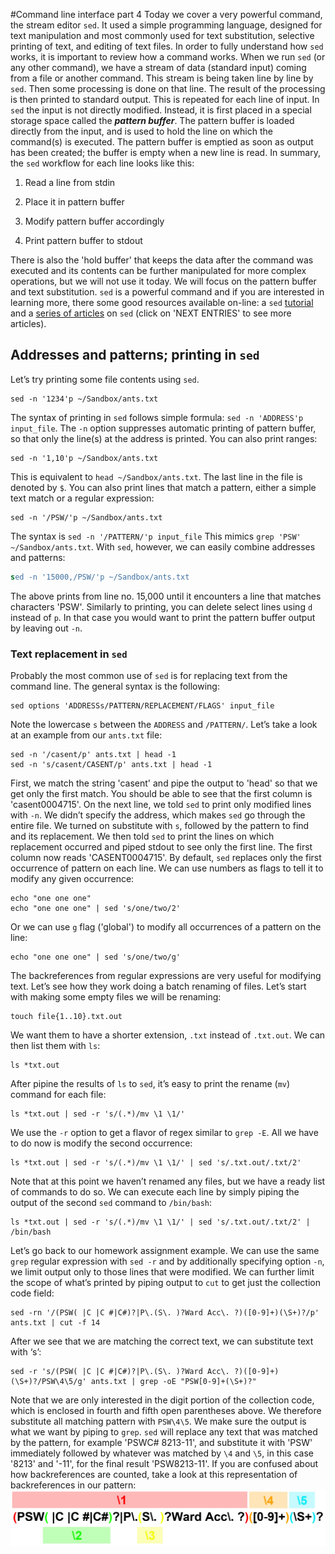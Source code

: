 #Command line interface part 4
Today we cover a very powerful command, the stream editor `sed`. It used a simple programming language, designed for text manipulation and most commonly used for text substitution, selective printing of text, and editing of text files.
In order to fully understand how `sed` works, it is important to review how a command works. When we run `sed` (or any other command), we have a stream of data (standard input) coming from a file or another command. This stream is being taken line by line by `sed`. Then some processing is done on that line. The result of the processing is then printed to standard output. This is repeated for each line of input.
In `sed` the input is not directly modified. Instead, it is first placed in a special storage space called the **_pattern buffer_**. The pattern buffer is loaded directly from the input, and is used to hold the line on which the command(s) is executed. The pattern buffer is emptied as soon as output has been created; the buffer is empty when a new line is read.
In summary,  the `sed` workflow for each line looks like this:

1) Read a line from stdin

2) Place it in pattern buffer

3) Modify pattern buffer accordingly

4) Print pattern buffer to stdout

There is also the 'hold buffer' that keeps the data after the command was executed and its contents can be further manipulated for more complex operations, but we will not use it today.
We will focus on the pattern buffer and text substitution. `sed` is a powerful command and if you are interested in learning more, there some good resources available on-line: a `sed` [tutorial](http://www.tutorialspoint.com/sed/index.htm) and a [series of articles](http://www.thegeekstuff.com/category/sed/page/2/) on `sed` (click on 'NEXT ENTRIES' to see more articles).
## Addresses and patterns; printing in `sed`
Let’s try printing some file contents using `sed`.
```shell
sed -n '1234'p ~/Sandbox/ants.txt
```
The syntax of printing in `sed` follows simple formula: `sed -n 'ADDRESS'p input_file`. The `-n` option suppresses automatic printing of pattern buffer, so that only the line(s) at the address is printed. You can also print ranges:
```shell
sed -n '1,10'p ~/Sandbox/ants.txt
```
This is equivalent to `head ~/Sandbox/ants.txt`.  The last line in the file is denoted by `$`.
You can also print lines that match a pattern, either a simple text match or a regular expression:
```shell
sed -n '/PSW/'p ~/Sandbox/ants.txt
```
The syntax is `sed -n '/PATTERN/'p input_file` This mimics `grep 'PSW' ~/Sandbox/ants.txt`. With `sed`, however, we can easily combine addresses and patterns:
```sed
sed -n '15000,/PSW/'p ~/Sandbox/ants.txt
```
The above prints from line no. 15,000 until it encounters a line that matches characters 'PSW'.
Similarly to printing, you can delete select lines using `d` instead of `p`. In that case you would want to print the pattern buffer output by leaving out `-n`.
### Text replacement in `sed`
Probably the most common use of `sed` is for replacing text from the command line. 
The general syntax is the following:
```shell
sed options 'ADDRESSs/PATTERN/REPLACEMENT/FLAGS' input_file
```
Note the lowercase `s` between the `ADDRESS` and `/PATTERN/`. Let’s take a look at an example from our `ants.txt` file:
```shell
sed -n '/casent/p' ants.txt | head -1 
sed -n 's/casent/CASENT/p' ants.txt | head -1
```
First, we match the string 'casent' and pipe the output to 'head' so that we get only the first match. You should be able to see that the first column is 'casent0004715'. On the next line, we told `sed` to print only modified lines with `-n`. We didn’t specify the address, which makes `sed` go through the entire file. We turned on substitute with `s`, followed by the pattern to find and its replacement. We then told `sed` to print the lines on which replacement occurred and piped stdout to see only the first line. The first column now reads 'CASENT0004715'.
By default, `sed` replaces only the first occurrence of pattern on each line. We can use numbers as flags to tell it to modify any given occurrence:
```shell
echo "one one one" 
echo "one one one" | sed 's/one/two/2'
```
Or we can use `g` flag ('global') to modify all occurrences of a pattern on the line:
```shell
echo "one one one" | sed 's/one/two/g'
```
The backreferences from regular expressions are very useful for modifying text. Let’s see how they work doing a batch renaming of files. Let’s start with making some empty files we will be renaming:
```shell
touch file{1..10}.txt.out
```
We want them to have a shorter extension, `.txt` instead of `.txt.out`. We can then list them with `ls`:
```shell
ls *txt.out
```
After pipine the results of `ls` to `sed`, it’s easy to print the rename (`mv`) command for each file:
```shell
ls *txt.out | sed -r 's/(.*)/mv \1 \1/'
```
We use the `-r` option to get a flavor of regex similar to `grep -E`. All we have to do now is modify the second occurrence:
```shell
ls *txt.out | sed -r 's/(.*)/mv \1 \1/' | sed 's/.txt.out/.txt/2'
```
Note that at this point we haven’t renamed any files, but we have a ready list of commands to do so. We can execute each line by simply piping the output of the second `sed` command to `/bin/bash`:
```shell
ls *txt.out | sed -r 's/(.*)/mv \1 \1/' | sed 's/.txt.out/.txt/2' | /bin/bash 
```
Let’s go back to our homework assignment example. We can use the same `grep` regular expression with `sed -r` and by additionally specifying option `-n`, we limit output only to those lines that were modified. We can further limit the scope of what’s printed by piping output to `cut` to get just the collection code field:
```shell
sed -rn '/(PSW( |C |C #|C#)?|P\.(S\. )?Ward Acc\. ?)([0-9]+)(\S+)?/p' ants.txt | cut -f 14
```
After we see that we are matching the correct text, we can substitute text with ‘s’:
```shell
sed -r 's/(PSW( |C |C #|C#)?|P\.(S\. )?Ward Acc\. ?)([0-9]+)(\S+)?/PSW\4\5/g' ants.txt | grep -oE "PSW[0-9]+(\S+)?"
```
Note that we are only interested in the digit portion of the collection code, which is enclosed in fourth and fifth open parentheses above. We therefore substitute all matching pattern with `PSW\4\5`. We make sure the output is what we want by piping to `grep`. `sed` will replace any text that was matched  by the pattern, for example 'PSWC# 8213-11', and substitute it  with 'PSW' immediately followed by whatever was matched by `\4` and `\5`, in this case '8213' and '-11', for the final result 'PSW8213-11'.
If you are confused about how backreferences are counted, take a look at this representation of backreferences in our pattern:
![backreferences](/images/backreferences.jpg)
